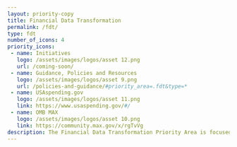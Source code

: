 ```yaml
---
layout: priority-copy
title: Financial Data Transformation
permalink: /fdt/
type: fdt
number_of_icons: 4
priority_icons: 
 - name: Initiatives
   logo: /assets/images/logos/asset 12.png
   url: /coming-soon/
 - name: Guidance, Policies and Resources
   logo: /assets/images/logos/asset 9.png
   url: /policies-and-guidance/#priority_area=.fdt&type=*
 - name: USAspending.gov
   logo: /assets/images/logos/asset 11.png
   link: https://www.usaspending.gov/#/
 - name: OMB MAX
   logo: /assets/images/logos/asset 10.png
   link: https://community.max.gov/x/rgTvVg
description: The Financial Data Transformation Priority Area is focused on building a data-centric environment to promote public trust in financial management, transparency, and accountability of Federal dollars that meets user needs while minimizing reporting burden, and orients the business of government around data.
---
```




